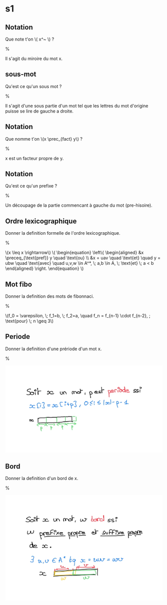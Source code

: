 # s1

## Notation

Que note t'on \\( x^~ \\) ?

%

Il s'agit du miroire du mot x.

## sous-mot

Qu'est ce qu'un sous mot ?

%

Il s'agit d'une sous partie d'un mot tel que les lettres du mot d'origine 
puisse se lire de gauche a droite.

## Notation

Que nomme t'on \\(x \prec_{fact} y\\) ?

%

x est un facteur propre de y.

## Notation

Qu'est ce qu'un prefixe ?

%

Un découpage de la partie commencant à gauche du mot (pre-hisoire).

## Ordre lexicographique

Donner la definition formelle de l'ordre lexicographique.

%

\\(x \leq x \rightarrow\\)
\\(
\begin{equation}
\left\\{
\begin{aligned}
&x \preceq_{\text{pref}} y \quad \text{ou} \\\\
&x = uav \quad \text{et} \quad y = ubw \quad \text{avec} \quad u,v,w \in A^*, \\; a,b \in A, \\; \text{et} \\; a < b
\end{aligned}
\right.
\end{equation}
\\)

## Mot fibo

Donner la definition des mots de fibonnaci.

%

\\(f_0 = \varepsilon, \\; f_1=b, \\; f_2=a, \quad 
f_n = f_{n-1} \cdot f_{n-2}, \; \text{pour} \\; n \geq 3\\)

## Periode

Donner la definition d'une prériode d'un mot x.

%

![Image](periode.jpg)

## Bord

Donner la definition d'un bord de x.

%

![Image](bord.jpg)
